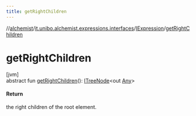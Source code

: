 ```yaml
---
title: getRightChildren
---
```

//[alchemist](../../../index.html)/[it.unibo.alchemist.expressions.interfaces](../index.html)/[IExpression](index.html)/[getRightChildren](get-right-children.html)



# getRightChildren



[jvm]\
abstract fun [getRightChildren](get-right-children.html)(): [ITreeNode](../-i-tree-node/index.html)<out [Any](https://kotlinlang.org/api/latest/jvm/stdlib/kotlin/-any/index.html)>



#### Return



the right children of the root element.




